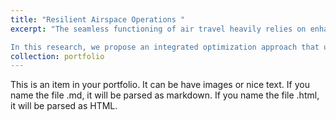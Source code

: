 ```yaml
---
title: "Resilient Airspace Operations "
excerpt: "The seamless functioning of air travel heavily relies on enhanced air traffic management.  At the heart of this system lies the Terminal Manoeuvring Area (TMA) –-- a controlled airspace that handles a high volume of traffic, spanning approximately 50 to 200 nautical miles around the airport vicinity. This confined yet crucial airspace is where incoming and outgoing aircraft converge and diverge, making meticulous planning and execution of utmost importance to ensure smooth and safe operations. 

In this research, we propose an integrated optimization approach that utilizes matheuristic algorithms to optimize runway aircraft sequencing decisions in the TMA, including aircraft speeds, utilization of holding stacks, vectoring and point-merger implementation. Our proposed algorithm employs an iterative process that combines a Linear Programming (LP) model with a Genetic Algorithm, enabling the rapid generation of feasible solutions (within 5 second) and convergence to near-optimal solutions in approximately 5 minutes (for time-windows of 3 hours). <br/><img src='/images/TMAProject.png'>"
collection: portfolio
---
```


This is an item in your portfolio. It can be have images or nice text. If you name the file .md, it will be parsed as markdown. If you name the file .html, it will be parsed as HTML. 
